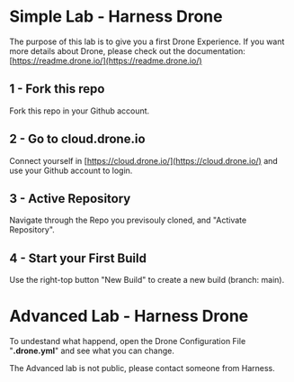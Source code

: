 # Simple Lab - Harness Drone
The purpose of this lab is to give you a first Drone Experience.
If you want more details about Drone, please check out the documentation: [https://readme.drone.io/](https://readme.drone.io/)

## 1 - Fork this repo
Fork this repo in your Github account.

## 2 - Go to cloud.drone.io

Connect yourself in [https://cloud.drone.io/](https://cloud.drone.io/) and use your Github account to login.

## 3 - Active Repository

Navigate through the Repo you previsouly cloned, and "Activate Repository".

## 4 - Start your First Build

Use the right-top button "New Build" to create a new build (branch: main).

# Advanced Lab - Harness Drone

To undestand what happend, open the Drone Configuration File "**.drone.yml**" and see what you can change.

The Advanced lab is not public, please contact someone from Harness.